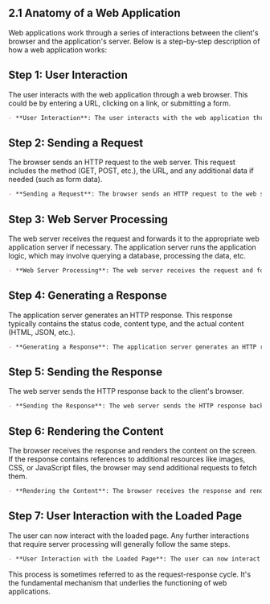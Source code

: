 ## 2.1 Anatomy of a Web Application

Web applications work through a series of interactions between the client's browser and the application's server. Below is a step-by-step description of how a web application works:

## Step 1: User Interaction
The user interacts with the web application through a web browser. This could be by entering a URL, clicking on a link, or submitting a form.

```markdown
- **User Interaction**: The user interacts with the web application through a web browser.
```

## Step 2: Sending a Request
The browser sends an HTTP request to the web server. This request includes the method (GET, POST, etc.), the URL, and any additional data if needed (such as form data).

```markdown
- **Sending a Request**: The browser sends an HTTP request to the web server.
```

## Step 3: Web Server Processing
The web server receives the request and forwards it to the appropriate web application server if necessary. The application server runs the application logic, which may involve querying a database, processing the data, etc.

```markdown
- **Web Server Processing**: The web server receives the request and forwards it to the appropriate web application server.
```

## Step 4: Generating a Response
The application server generates an HTTP response. This response typically contains the status code, content type, and the actual content (HTML, JSON, etc.).

```markdown
- **Generating a Response**: The application server generates an HTTP response.
```

## Step 5: Sending the Response
The web server sends the HTTP response back to the client's browser.

```markdown
- **Sending the Response**: The web server sends the HTTP response back to the client's browser.
```

## Step 6: Rendering the Content
The browser receives the response and renders the content on the screen. If the response contains references to additional resources like images, CSS, or JavaScript files, the browser may send additional requests to fetch them.

```markdown
- **Rendering the Content**: The browser receives the response and renders the content on the screen.
```

## Step 7: User Interaction with the Loaded Page
The user can now interact with the loaded page. Any further interactions that require server processing will generally follow the same steps.

```markdown
- **User Interaction with the Loaded Page**: The user can now interact with the loaded page.
```

This process is sometimes referred to as the request-response cycle. It's the fundamental mechanism that underlies the functioning of web applications.